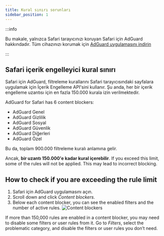 ```yaml
---
title: Kural sınırı sorunları
sidebar_position: 1
---
```


:::info

Bu makale, yalnızca Safari tarayıcınızı koruyan Safari için AdGuard hakkındadır. Tüm cihazınızı korumak için [AdGuard uygulamasını indirin](https://agrd.io/download-kb-adblock)

:::

## Safari içerik engelleyici kural sınırı

Safari için AdGuard, filtreleme kurallarını Safari tarayıcısındaki sayfalara uygulamak için İçerik Engelleme API'sini kullanır. Şu anda, her bir içerik engelleme uzantısı için en fazla 150.000 kurala izin verilmektedir.

AdGuard for Safari has 6 content blockers:

- AdGuard Genel
- AdGuard Gizlilik
- AdGuard Sosyal
- AdGuard Güvenlik
- AdGuard Diğerleri
- AdGuard Özel

Bu da, toplam 900.000 filtreleme kuralı anlamına gelir.

Ancak, **bir uzantı 150.000'e kadar kural içerebilir**. If you exceed this limit, some of the rules will not be applied. This may lead to incorrect blocking.

## How to check if you are exceeding the rule limit

1. Safari için AdGuard uygulamasını açın.
2. Scroll down and click _Content blockers_.
3. Below each content blocker, you can see the enabled filters and the number of active rules.
 ![Content blockers](https://cdn.adtidy.org/content/Kb/ad_blocker/safari/adg-safari-cb.png)

If more than 150,000 rules are enabled in a content blocker, you may need to disable some filters or user rules from it. Go to _Filters_, select the problematic category, and disable the filters or user rules you don’t need.
